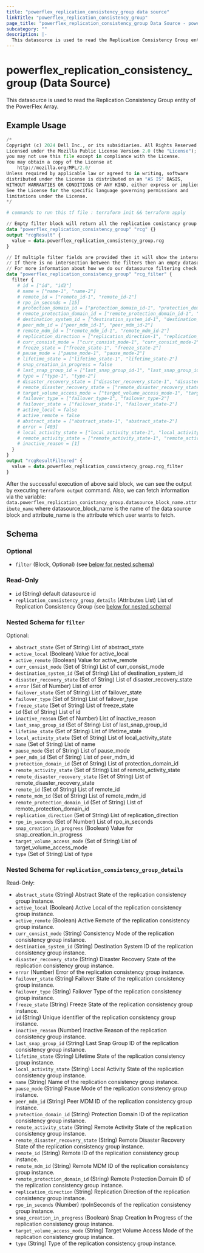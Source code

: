 ```yaml
---
title: "powerflex_replication_consistency_group data source"
linkTitle: "powerflex_replication_consistency_group"
page_title: "powerflex_replication_consistency_group Data Source - powerflex"
subcategory: ""
description: |-
  This datasource is used to read the Replication Consistency Group entity of the PowerFlex Array.
---
```


# powerflex_replication_consistency_group (Data Source)

This datasource is used to read the Replication Consistency Group entity of the PowerFlex Array.

## Example Usage

```terraform
/*
Copyright (c) 2024 Dell Inc., or its subsidiaries. All Rights Reserved.
Licensed under the Mozilla Public License Version 2.0 (the "License");
you may not use this file except in compliance with the License.
You may obtain a copy of the License at
    http://mozilla.org/MPL/2.0/
Unless required by applicable law or agreed to in writing, software
distributed under the License is distributed on an "AS IS" BASIS,
WITHOUT WARRANTIES OR CONDITIONS OF ANY KIND, either express or implied.
See the License for the specific language governing permissions and
limitations under the License.
*/

# commands to run this tf file : terraform init && terraform apply

// Empty filter block will return all the replication conistancy group
data "powerflex_replication_consistency_group" "rcg" {}
output "rcgResult" {
  value = data.powerflex_replication_consistency_group.rcg
}

// If multiple filter fields are provided then it will show the intersection of all of those fields.
// If there is no intersection between the filters then an empty datasource will be returned
// For more information about how we do our datasource filtering check out our guides: https://dell.github.io/terraform-docs/docs/storage/platforms/powerflex/product_guide/examples/ 
data "powerflex_replication_consistency_group" "rcg_filter" {
  filter {
    # id = ["id", "id2"]
    # name = ["name-1", "name-2"]
    # remote_id = ["remote_id-1", "remote_id-2"]
    # rpo_in_seconds = [15]
    # protection_domain_id = ["protection_domain_id-1", "protection_domain_id-2"]
    # remote_protection_domain_id = ["remote_protection_domain_id-1", "remote_protection_domain_id-2"]
    # destination_system_id = ["destination_system_id-1", "destination_system_id-2"]
    # peer_mdm_id = ["peer_mdm_id-1", "peer_mdm_id-2"]
    # remote_mdm_id = ["remote_mdm_id-1", "remote_mdm_id-2"]
    # replication_direction = ["replication_direction-1", "replication_direction-2"]
    # curr_consist_mode = ["curr_consist_mode-1", "curr_consist_mode-2"]
    # freeze_state = ["freeze_state-1", "freeze_state-2"]
    # pause_mode = ["pause_mode-1", "pause_mode-2"]
    # lifetime_state = ["lifetime_state-1", "lifetime_state-2"]
    # snap_creation_in_progress = false
    # last_snap_group_id = ["last_snap_group_id-1", "last_snap_group_id-2"]
    # type = ["type-1", "type-2"]
    # disaster_recovery_state = ["disaster_recovery_state-1", "disaster_recovery_state-2"]
    # remote_disaster_recovery_state = ["remote_disaster_recovery_state-1", "remote_disaster_recovery_state-2"]
    # target_volume_access_mode = ["target_volume_access_mode-1", "target_volume_access_mode-2"]
    # failover_type = ["failover_type-1", "failover_type-2"]
    # failover_state = ["failover_state-1", "failover_state-2"]
    # active_local = false
    # active_remote = false
    # abstract_state = ["abstract_state-1", "abstract_state-2"]
    # error = [403]
    # local_activity_state = ["local_activity_state-1", "local_activity_state-2"]
    # remote_activity_state = ["remote_activity_state-1", "remote_activity_state-2"]
    # inactive_reason = [1]
  }
}
output "rcgResultFiltered" {
  value = data.powerflex_replication_consistency_group.rcg_filter
}
```

After the successful execution of above said block, we can see the output by executing `terraform output` command. Also, we can fetch information via the variable: `data.powerflex_replication_conistancy_group.datasource_block_name.attribute_name` where datasource_block_name is the name of the data source block and attribute_name is the attribute which user wants to fetch.

<!-- schema generated by tfplugindocs -->
## Schema

### Optional

- `filter` (Block, Optional) (see [below for nested schema](#nestedblock--filter))

### Read-Only

- `id` (String) default datasource id
- `replication_consistency_group_details` (Attributes List) List of Replication Consistency Group (see [below for nested schema](#nestedatt--replication_consistency_group_details))

<a id="nestedblock--filter"></a>
### Nested Schema for `filter`

Optional:

- `abstract_state` (Set of String) List of abstract_state
- `active_local` (Boolean) Value for active_local
- `active_remote` (Boolean) Value for active_remote
- `curr_consist_mode` (Set of String) List of curr_consist_mode
- `destination_system_id` (Set of String) List of destination_system_id
- `disaster_recovery_state` (Set of String) List of disaster_recovery_state
- `error` (Set of Number) List of error
- `failover_state` (Set of String) List of failover_state
- `failover_type` (Set of String) List of failover_type
- `freeze_state` (Set of String) List of freeze_state
- `id` (Set of String) List of id
- `inactive_reason` (Set of Number) List of inactive_reason
- `last_snap_group_id` (Set of String) List of last_snap_group_id
- `lifetime_state` (Set of String) List of lifetime_state
- `local_activity_state` (Set of String) List of local_activity_state
- `name` (Set of String) List of name
- `pause_mode` (Set of String) List of pause_mode
- `peer_mdm_id` (Set of String) List of peer_mdm_id
- `protection_domain_id` (Set of String) List of protection_domain_id
- `remote_activity_state` (Set of String) List of remote_activity_state
- `remote_disaster_recovery_state` (Set of String) List of remote_disaster_recovery_state
- `remote_id` (Set of String) List of remote_id
- `remote_mdm_id` (Set of String) List of remote_mdm_id
- `remote_protection_domain_id` (Set of String) List of remote_protection_domain_id
- `replication_direction` (Set of String) List of replication_direction
- `rpo_in_seconds` (Set of Number) List of rpo_in_seconds
- `snap_creation_in_progress` (Boolean) Value for snap_creation_in_progress
- `target_volume_access_mode` (Set of String) List of target_volume_access_mode
- `type` (Set of String) List of type


<a id="nestedatt--replication_consistency_group_details"></a>
### Nested Schema for `replication_consistency_group_details`

Read-Only:

- `abstract_state` (String) Abstract State of the replication consistency group instance.
- `active_local` (Boolean) Active Local of the replication consistency group instance.
- `active_remote` (Boolean) Active Remote of the replication consistency group instance.
- `curr_consist_mode` (String) Consistency Mode of the replication consistency group instance.
- `destination_system_id` (String) Destination System ID of the replication consistency group instance.
- `disaster_recovery_state` (String) Disaster Recovery State of the replication consistency group instance.
- `error` (Number) Error of the replication consistency group instance.
- `failover_state` (String) Failover State of the replication consistency group instance.
- `failover_type` (String) Failover Type of the replication consistency group instance.
- `freeze_state` (String) Freeze State of the replication consistency group instance.
- `id` (String) Unique identifier of the replication consistency group instance.
- `inactive_reason` (Number) Inactive Reason of the replication consistency group instance.
- `last_snap_group_id` (String) Last Snap Group ID of the replication consistency group instance.
- `lifetime_state` (String) Lifetime State of the replication consistency group instance.
- `local_activity_state` (String) Local Activity State of the replication consistency group instance.
- `name` (String) Name of the replication consistency group instance.
- `pause_mode` (String) Pause Mode of the replication consistency group instance.
- `peer_mdm_id` (String) Peer MDM ID of the replication consistency group instance.
- `protection_domain_id` (String) Protection Domain ID of the replication consistency group instance.
- `remote_activity_state` (String) Remote Activity State of the replication consistency group instance.
- `remote_disaster_recovery_state` (String) Remote Disaster Recovery State of the replication consistency group instance.
- `remote_id` (String) Remote ID of the replication consistency group instance.
- `remote_mdm_id` (String) Remote MDM ID of the replication consistency group instance.
- `remote_protection_domain_id` (String) Remote Protection Domain ID of the replication consistency group instance.
- `replication_direction` (String) Replication Direction of the replication consistency group instance.
- `rpo_in_seconds` (Number) rpoInSeconds of the replication consistency group instance.
- `snap_creation_in_progress` (Boolean) Snap Creation In Progress of the replication consistency group instance.
- `target_volume_access_mode` (String) Target Volume Access Mode of the replication consistency group instance.
- `type` (String) Type of the replication consistency group instance.
